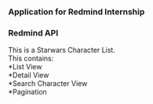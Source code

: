 ### Application for Redmind Internship
### Redmind API
This is a Starwars Character List.<br>
This contains:<br>
*List View<br>
*Detail View<br>
*Search Character View<br>
*Pagination<br>
